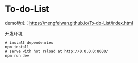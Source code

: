 # To-do-List
demo地址：https://mengfeiwan.github.io/To-do-List/index.html

开发环境
```
# install dependencies
npm install
# serve with hot reload at http://0.0.0.0:8000/
npm run dev
```
